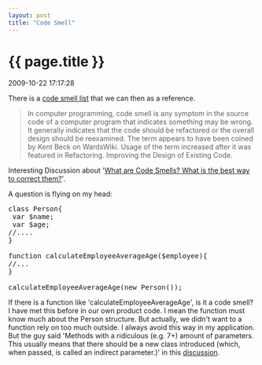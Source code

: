 ```yaml
---
layout: post
title: "Code Smell"
---
```


<h1> {{ page.title }} </h1> <p class='meta'>2009-10-22 17:17:28</p>

There is a <a href="http://www.cnblogs.com/idior/archive/2006/06/13/424592.html">code smell list</a> that we can then as a reference.


<blockquote>
In computer programming, code smell is any symptom in the source code of a computer program that indicates something may be wrong. It generally indicates that the code should be refactored or the overall design should be reexamined. The term appears to have been coined by Kent Beck on WardsWiki. Usage of the term increased after it was featured in Refactoring. Improving the Design of Existing Code.</blockquote>


Interesting Discussion about '<a href="http://stackoverflow.com/questions/114342/what-are-code-smells-what-is-the-best-way-to-correct-them">What are Code Smells? What is the best way to correct them?</a>'.

A question is flying on my head:
<pre name='code' class='php'>
class Person{
 var $name;
 var $age;
//....
}

function calculateEmployeeAverageAge($employee){
//...
}

calculateEmployeeAverageAge(new Person());
</pre>

If there is a function like 'calculateEmployeeAverageAge', is it a code smell? I have met this before in our own product code. I mean the function must know much about the Person structure. But actually, we didn't want to a function rely on too much outside. I always avoid this way in my application. But the guy said 'Methods with a ridiculous (e.g. 7+) amount of parameters. This usually means that there should be a new class introduced (which, when passed, is called an indirect parameter.)' in this <a href="http://stackoverflow.com/questions/114342/what-are-code-smells-what-is-the-best-way-to-correct-them">discussion</a>.